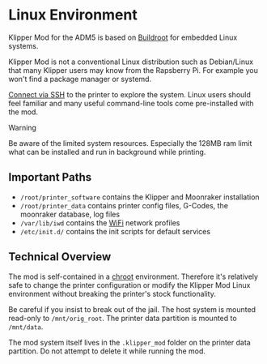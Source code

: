 # Linux Environment

Klipper Mod for the ADM5 is based on [Buildroot](https://buildroot.org/) for embedded Linux systems. 

Klipper Mod is not a conventional Linux distribution such as Debian/Linux that many Klipper users may know from the Rapsberry Pi. For example you won't find a package manager or systemd.

[Connect via SSH](../README.md) to the printer to explore the system. Linux users should feel familiar and many useful command-line tools come pre-installed with the mod.

> [!WARNING]
> Be aware of the limited system resources. Especially the 128MB ram limit what can be installed and run in background while printing. 

## Important Paths

- `/root/printer_software` contains the Klipper and Moonraker installation
- `/root/printer_data` contains printer config files, G-Codes, the moonraker database, log files
- `/var/lib/iwd` contains the [WiFi](WIFI.md) network profiles
- `/etc/init.d/` contains the init scripts for default services

## Technical Overview

The mod is self-contained in a [chroot](https://en.wikipedia.org/wiki/Chroot) environment. Therefore it's relatively safe to change the printer configuration or modify the Klipper Mod Linux environment without breaking the printer's stock functionality.

Be careful if you insist to break out of the jail. The host system is mounted read-only to `/mnt/orig_root`. The printer data partition is mounted to `/mnt/data`.

The mod system itself lives in the `.klipper_mod` folder on the printer data partition. Do not attempt to delete it while running the mod.